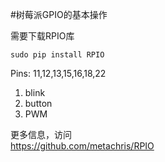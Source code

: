 #树莓派GPIO的基本操作

需要下载RPIO库
```
sudo pip install RPIO
```

Pins: 11,12,13,15,16,18,22

1. blink
1. button
1. PWM

更多信息，访问  
<https://github.com/metachris/RPIO>
